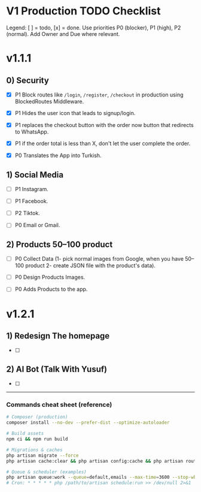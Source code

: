 # V1 Production TODO Checklist

Legend: [ ] = todo, [x] = done. Use priorities P0 (blocker), P1 (high), P2 (normal). Add Owner and Due where relevant.

# v1.1.1
## 0) Security
- [x] P1 Block routes like `/login`, `/register`, `/checkout` in production using BlockedRoutes Middleware.
- [x] P1 Hides the user icon that leads to signup/login.
- [x] P1 replaces the checkout button with the order now button that redirects to WhatsApp.
- [x] P1 if the order total is less than X, don't let the user complete the order.
- [x] P0 Translates the App into Turkish.


## 1) Social Media
- [ ] P1 Instagram.
- [ ] P1 Facebook.
- [ ] P2 Tiktok.
- [ ] P0 Email or Gmail.


## 2) Products 50–100 product
- [ ] P0 Collect Data (1- pick normal images from Google, when you have 50–100 product 2- create JSON file with the product's data).
- [ ] P0 Design Products Images.
- [ ] P0 Adds Products to the app.


# v1.2.1

## 1) Redesign The homepage
- [ ] 

## 2) AI Bot (Talk With Yusuf)
- [ ] 

---

### Commands cheat sheet (reference)

```bash
# Composer (production)
composer install --no-dev --prefer-dist --optimize-autoloader

# Build assets
npm ci && npm run build

# Migrations & caches
php artisan migrate --force
php artisan cache:clear && php artisan config:cache && php artisan route:cache && php artisan view:cache

# Queue & scheduler (examples)
php artisan queue:work --queue=default,emails --max-time=3600 --stop-when-empty
# Cron: * * * * * php /path/to/artisan schedule:run >> /dev/null 2>&1
```
